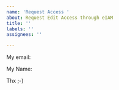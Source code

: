 ```yaml
---
name: 'Request Access '
about: Request Edit Access through eIAM
title: ''
labels: ''
assignees: ''

---
```


My email:

My Name:

Thx ;-)
